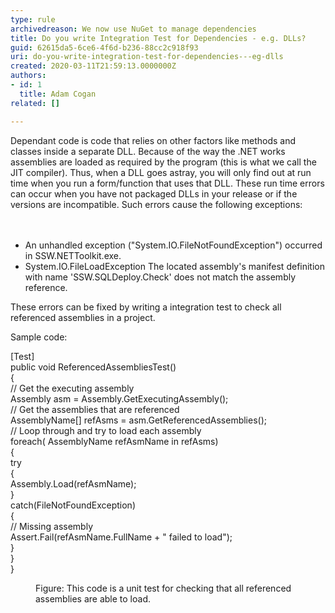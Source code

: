 ```yaml
---
type: rule
archivedreason: We now use NuGet to manage dependencies
title: Do you write Integration Test for Dependencies - e.g. DLLs?
guid: 62615da5-6ce6-4f6d-b236-88cc2c918f93
uri: do-you-write-integration-test-for-dependencies---eg-dlls
created: 2020-03-11T21:59:13.0000000Z
authors:
- id: 1
  title: Adam Cogan
related: []

---
```



Dependant code is code that relies on other factors like methods and classes inside a separate DLL. Because of the way the .NET works assemblies are loaded as required by the program (this is what we call the JIT compiler). Thus, when a DLL goes astray, you will only find out at run time when you run a form/function that uses that DLL. These run time errors can occur when you have not packaged DLLs in your release or if the versions are incompatible. Such errors cause the following exceptions&#58;<br>
<br><excerpt class='endintro'></excerpt><br>
<ul><li>An unhandled exception (&quot;System.IO.FileNotFoundException&quot;) occurred in SSW.NETToolkit.exe.</li><li>System.IO.FileLoadException The located assembly's manifest definition with name 'SSW.SQLDeploy.Check' does not match the assembly reference.</li></ul><p>These errors can be fixed by writing a integration test to check all referenced assemblies in a project.</p><p>Sample code&#58;<b></b></p><p class="ssw15-rteElement-CodeArea">[Test]<br>public void ReferencedAssembliesTest()<br>&#123;<br> // Get the executing assembly<br> Assembly asm = Assembly.GetExecutingAssembly();<br> // Get the assemblies that are referenced<br> AssemblyName[] refAsms = asm.GetReferencedAssemblies();<br> // Loop through and try to load each assembly<br> foreach( AssemblyName refAsmName in refAsms)<br> &#123;<br> try<br> &#123;<br> Assembly.Load(refAsmName);<br>  &#125;<br> catch(FileNotFoundException)<br> &#123;<br> // Missing assembly<br> Assert.Fail(refAsmName.FullName + &quot; failed to load&quot;);<br> &#125;<br> &#125;<br>&#125;</p><dd class="ssw15-rteElement-FigureNormal">​​​Figure&#58; This code is a unit test for checking that all referenced assemblies are able to load.</dd><p><br></p>


